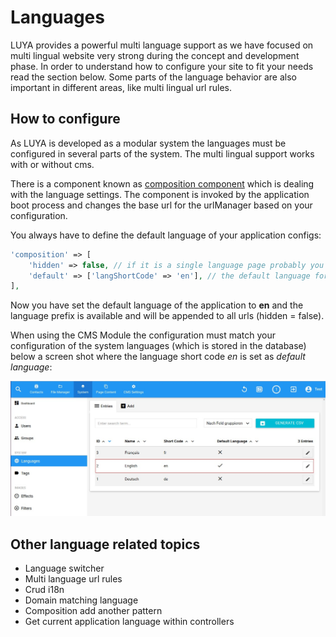# Languages

LUYA provides a powerful multi language support as we have focused on multi lingual website very strong during the concept and development phase. In order to understand how to configure your site to fit your needs read the section below. Some parts of the language behavior are also important in different areas, like multi lingual url rules.

## How to configure

As LUYA is developed as a modular system the languages must be configured in several parts of the system. The multi lingual support works with or without cms.

There is a component known as [composition component](concept-composition.md) which is dealing with the language settings. The component is invoked by the application boot process and changes the base url for the urlManager based on your configuration.

You always have to define the default language of your application configs:

```php
'composition' => [
    'hidden' => false, // if it is a single language page probably you do not want to add the language prefix `en/my-test`, it would be `my-test` only.
    'default' => ['langShortCode' => 'en'], // the default language for the composition should match your default language shortCode in the langauge table.
],
```

Now you have set the default language of the application to **en** and the language prefix is available and will be appended to all urls (hidden = false).

When using the CMS Module the configuration must match your configuration of the system languages (which is stored in the database) below a screen shot where the language short code *en* is set as *default language*:

![set-default-language](https://raw.githubusercontent.com/luyadev/luya/master/docs/guide/img/set-default-language.jpg "Set CMS default language")

## Other language related topics

+ Language switcher
+ Multi language url rules
+ Crud i18n
+ Domain matching language
+ Composition add another pattern
+ Get current application language within controllers